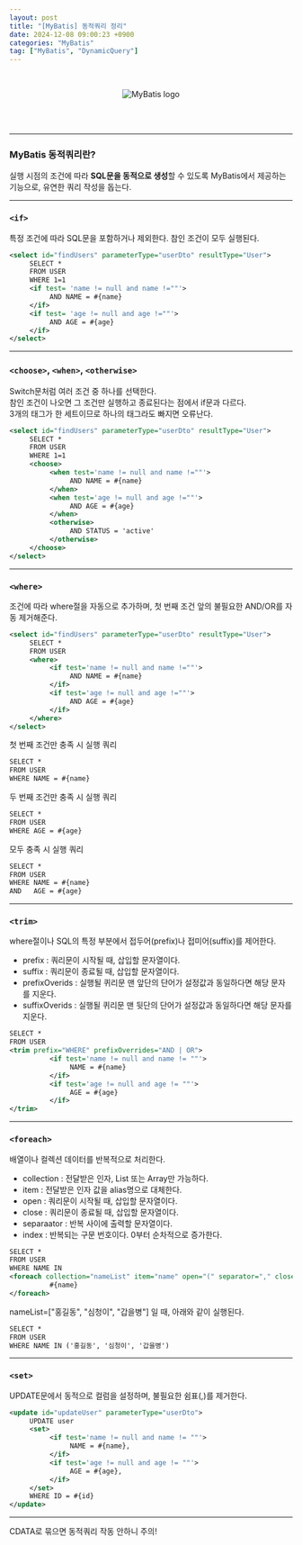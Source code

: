 ```yaml
---
layout: post
title: "[MyBatis] 동적쿼리 정리"
date: 2024-12-08 09:00:23 +0900
categories: "MyBatis"
tag: ["MyBatis", "DynamicQuery"]
---
```

<br>

<script async src="https://pagead2.googlesyndication.com/pagead/js/adsbygoogle.js?client=ca-pub-3561381376929023"
     crossorigin="anonymous"></script>
<ins class="adsbygoogle"
     style="display:block; text-align:center;"
     data-ad-layout="in-article"
     data-ad-format="fluid"
     data-ad-client="ca-pub-3561381376929023"
     data-ad-slot="1405810651"></ins>
<script>
     (adsbygoogle = window.adsbygoogle || []).push({});
</script>


<div style="text-align:center;">
  <img src="https://github.com/user-attachments/assets/d6ec2e3f-10b8-4b6b-9ea9-11ca1d98354f" alt="MyBatis logo">   
</div>

<br><br>
 
---
### **MyBatis 동적쿼리란?**
실행 시점의 조건에 따라 **SQL문을 동적으로 생성**할 수 있도록 MyBatis에서 제공하는 기능으로, 유연한 쿼리 작성을 돕는다.     

---
### **`<if>`**
특정 조건에 따라 SQL문을 포함하거나 제외한다.
참인 조건이 모두 실행된다. 

``` xml
<select id="findUsers" parameterType="userDto" resultType="User">
     SELECT *
     FROM USER
     WHERE 1=1
     <if test= 'name != null and name !=""'>
          AND NAME = #{name}
     </if>
     <if test= 'age != null and age !=""'>
          AND AGE = #{age}
     </if>
</select>
```

---

### **`<choose>`, `<when>`, `<otherwise>`**
Switch문처럼 여러 조건 중 하나를 선택한다.   
참인 조건이 나오면 그 조건만 실행하고 종료된다는 점에서 if문과 다르다.    
3개의 태그가 한 세트이므로 하나의 태그라도 빠지면 오류난다.  
``` xml
<select id="findUsers" parameterType="userDto" resultType="User">
     SELECT *
     FROM USER
     WHERE 1=1
     <choose>
          <when test='name != null and name !=""'>
               AND NAME = #{name}
          </when>
          <when test='age != null and age !=""'>
               AND AGE = #{age}
          </when>
          <otherwise>
               AND STATUS = 'active'
          </otherwise>
     </choose>
</select>
```

---  
### **`<where>`**
조건에 따라 where절을 자동으로 추가하며, 첫 번째 조건 앞의 불필요한 AND/OR를 자동 제거해준다.  
``` xml
<select id="findUsers" parameterType="userDto" resultType="User">
     SELECT *
     FROM USER
     <where>
          <if test='name != null and name !=""'>
               AND NAME = #{name} 
          </if>
          <if test='age != null and age !=""'>
               AND AGE = #{age}
          </if>
     </where>
</select>
```

첫 번째 조건만 충족 시 실행 쿼리
```xml
SELECT *
FROM USER
WHERE NAME = #{name}
```
두 번째 조건만 충족 시 실행 쿼리
```xml
SELECT *
FROM USER
WHERE AGE = #{age}
```
모두 충족 시 실행 쿼리
```xml
SELECT *
FROM USER
WHERE NAME = #{name}
AND   AGE = #{age}
```

---  
### **`<trim>`**
where절이나 SQL의 특정 부분에서 접두어(prefix)나 접미어(suffix)를 제어한다.  
- prefix : 쿼리문이 시작될 때, 삽입할 문자열이다.
- suffix : 쿼리문이 종료될 때, 삽입할 문자열이다.
- prefixOverids : 실행될 퀴리문 맨 앞단의 단어가 설정값과 동일하다면 해당 문자를 지운다. 
- suffixOverids : 실행될 퀴리문 맨 뒷단의 단어가 설정값과 동일하다면 해당 문자를 지운다. 

```xml
SELECT *
FROM USER
<trim prefix="WHERE" prefixOverrides="AND | OR">
          <if test='name != null and name != ""'>
               NAME = #{name} 
          </if>
          <if test='age != null and age != ""'>
               AGE = #{age}
          </if>
</trim>
```

---  
### **`<foreach>`**
배열이나 컬렉션 데이터를 반복적으로 처리한다.
- collection : 전달받은 인자, List 또는 Array만 가능하다.
- item : 전달받은 인자 값을 alias명으로 대체한다.
- open : 쿼리문이 시작될 때, 삽입할 문자열이다.
- close : 쿼리문이 종료될 때, 삽입할 문자열이다.
- separaator : 반복 사이에 출력할 문자열이다. 
- index : 반복되는 구문 번호이다. 0부터 순차적으로 증가한다. 

```xml
SELECT *
FROM USER
WHERE NAME IN
<foreach collection="nameList" item="name" open="(" separator="," close=")">
          #{name} 
</foreach>
```
nameList=["홍길동", "심청이", "갑을병"] 일 때, 아래와 같이 실행된다. 
```xml
SELECT *
FROM USER
WHERE NAME IN ('홍길동', '심청이', '갑을병')
```


---  
### **`<set>`**
UPDATE문에서 동적으로 컬럼을 설정하며, 불필요한 쉼표(,)를 제거한다. 

```xml
<update id="updateUser" parameterType="userDto">
     UPDATE user
     <set>
          <if test='name != null and name != ""'>
               NAME = #{name},
          </if>
          <if test='age != null and age != ""'>
               AGE = #{age},
          </if>
     </set>
     WHERE ID = #{id}
</update>
```

---
CDATA로 묶으면 동적쿼리 작동 안하니 주의! 


<script async src="https://pagead2.googlesyndication.com/pagead/js/adsbygoogle.js?client=ca-pub-3561381376929023"
     crossorigin="anonymous">
</script>
<!-- 4 -->
<ins class="adsbygoogle"
     style="display:block"
     data-ad-client="ca-pub-3561381376929023"
     data-ad-slot="5661901813"
     data-ad-format="auto"
     data-full-width-responsive="true"></ins>
<script>
     (adsbygoogle = window.adsbygoogle || []).push({});
</script>
<script async src="https://pagead2.googlesyndication.com/pagead/js/adsbygoogle.js?client=ca-pub-3561381376929023"
     crossorigin="anonymous"></script>
<ins class="adsbygoogle"
     style="display:block; text-align:center;"
     data-ad-layout="in-article"
     data-ad-format="fluid"
     data-ad-client="ca-pub-3561381376929023"
     data-ad-slot="1405810651"></ins>
<script>
     (adsbygoogle = window.adsbygoogle || []).push({});
</script>
